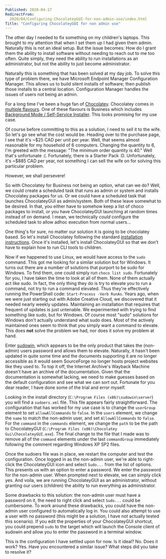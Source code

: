 ```yaml
---
Published: 2020-04-17
RedirectFrom:
  2020/04/Configuring-ChocolateyGUI-for-non-admin-use/index.html
Title: "Configuring ChocolateyGUI for non admin use"
---
```


The other day I needed to fix something on my children's laptops.
This brought to my attention that when I set them up I had given them admin.
Naturally this is not an ideal setup.
But the issue becomes: How do I grant them the ability to install software without needing to reach out to me too often.
Quite simply, they need the ability to run installations as an administrator, but not the ability to just become administrator.

<!-- more -->

Naturally this is something that has been solved at my day job.
To solve this type of problem there, we have Microsoft Endpoint Manager Configuration Manager.
This allows us to build silent installs of software; then publish those installs to a central location.
Configuration Manager handles the issues of users not being an admin.

For a long time I've been a huge fan of [Chocolatey](https://www.chocolatey.org).
Chocolatey comes in [multiple flavours](https://www.chocolatey.org/compare).
One of these flavours is Business which includes [Background Mode / Self-Service Installer](https://www.chocolatey.org/docs/features-agent-service).
This looks promising for my use case.

Of course before committing to this as a solution, I need to sell it to the wife.
So let's go see what the cost would be.
Heading over to the purchase page, I see that it's ~$25 CAD per unit per year.
Well, that seems almost reasonable for my household of 6 computers.
Changing the quantity to 6, I'm greeted with the message: "The minimum order quantity is 40."
Well that's unfortunate :(.
Fortunately, there is a Starter Pack :D.
Unfortunately, it's ~$885 CAD per year, not something I can sell the wife on for solving this particular problem.

However, we shall persevere!

So with Chocolatey for Business not being an option, what can we do?
Well, we could create a scheduled task that runs as admin or system and installs Chocolatey packages for us.
Or we could have a scheduled task that launches ChocolateyGUI as admin/system.
Both of these leave somewhat to be desired.
In that, you either have to somehow keep a list of choco packages to install, or you have ChocolateyGUI launching at random times instead of on demand.
I mean, we technically *could* configure the scheduled task to allow adhoc execution from normal users...

One thing's for sure, no matter our solution it is going to be chocolatey based.
So let's install Chocolatey following the standard [installation instructions](https://chocolatey.org/install).
Once it's installed, let's install ChocolateyGUI so that we don't have to explain how to run CLI tools to children.

Now if we happened to use Linux, we would have access to the `sudo` command.
This got me looking for a similar solution but for Windows.
It turns out there are a number of solutions that purport to be sudo for Windows.
To find them, one could simply run `choco list sudo`.
Fortunately for you, I have taken the time to look at all of them.
None of them actually act like sudo.
In fact, the only thing they do is try to elevate you to run a command, not try to run a command elevated.
Thus they're effectively running the PowerShell code: `Start-Process -Verb RunAs`.
Years ago, when we were just starting out with Adobe Creative Cloud, we discovered that it needed nearly weekly updates.
Maintaining an installation that requires that frequent of updates is just untenable.
We experimented with trying to find something like sudo, but for Windows.
Of course most "sudo" solutions for Windows don't actually understand what sudo does.
Most of the actively maintained ones seem to think that you simply want a command to elevate.
This does **not** solve the problem we had, nor does it solve my problem at hand.

Enter [sudowin](https://sourceforge.net/projects/sudowin/), which appears to be the only product that takes the (non-admin) users password and allows them to elevate.
Naturally, it hasn't been updated in quite some time and the documents supporting it are no longer accessible as it would seem SourceForge no longer hosts project websites like they used to.
To top it off, the Internet Archive's Wayback Machine doesn't have an archive of the documentation.
Given that the documentation is somewhat lacking, we need to make guesses based on the default configuration and see what we can sort out.
Fortunate for you dear reader, I have done some of the trial and error myself.

Looking in the install directory (`C:\Program Files (x86)\sudowin\server`) you will find a `sudoers.xml` file.
This file appears fairly straightforward.
The configuration that has worked for my use case is to change the `userGroup` element to set `allowAllCommands` to `false`.
In the `users` element, we change the `name` to match the non-admin user, and set `AllowAllCommands` to `false`.
For the `command` in the `commands` element, we change the `path` to be the path to ChocolateyGUI (`C:\Program Files (x86)\Chocolatey Gui\ChocolateyGUI.exe`).
The final change to the file that I made was to remove all of the `command` elements under the last `commandGroup` immediately following the comment regarding Windows XP SP2 files.

Once the sudoers file was in place, we restart the computer and test the configuration.
Once logged in as the non-admin user, we're able to right-click the ChocolateyGUI icon and select `Sudo...` from the list of options.
This presents us with an option to enter a password.
We enter the password for the non-admin user.
When prompted next to elevate, we can simply click yes.
And voila, we are running ChocolateyGUI as an administrator, without granting our users (children) the ability to run everything as administrator.

Some drawbacks to this solution: the non-admin user must have a password on it, the need to right click and select `Sudo...` could be cumbersome.
To work around these drawbacks, you could have the non-admin user configured to automatically log in.
You could also attempt to use a user with no password (this might be a solution, I have not actually tested this scenario).
If you edit the properties of your ChocolateyGUI shortcut, you could prepend `sudo` to the target which will launch the Console client of sudowin and allow you to enter the password in a terminal window.

This is the configuration I have settled upon for now.
Is it ideal?
No.
Does it work?
Yes.
Have you encountered a similar issue?
What steps did you take to resolve it?
